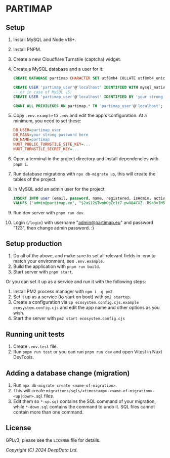 # PARTIMAP

## Setup

1. Install MySQL and Node v18+.
2. Install PNPM.
3. Create a new Cloudflare Turnstile (captcha) widget.
4. Create a MySQL database and a user for it:

    ```sql
    CREATE DATABASE partimap CHARACTER SET utf8mb4 COLLATE utf8mb4_unicode_ci;

    CREATE USER 'partimap_user'@'localhost' IDENTIFIED WITH mysql_native_password BY 'your strong password here';
    -- or in case of MySQL v5:
    CREATE USER 'partimap_user'@'localhost' IDENTIFIED BY 'your strong password here';

    GRANT ALL PRIVILEGES ON partimap.* TO 'partimap_user'@'localhost';
    ```

5. Copy `.env.example` to `.env` and edit the app's configuration. At a minimum, you need to set these:
    ```ini
    DB_USER=partimap_user
    DB_PASS=your strong password here
    DB_NAME=partimap
    NUXT_PUBLIC_TURNSTILE_SITE_KEY=...
    NUXT_TURNSTILE_SECRET_KEY=...
    ```
6. Open a terminal in the project directory and install dependencies with `pnpm i`.
7. Run database migrations with `npx db-migrate up`, this will create the tables of the project.
8. In MySQL add an admin user for the project:
    ```sql
    INSERT INTO user (email, password, name, registered, isAdmin, active)
    VALUES ("admin@partimap.eu", "$2a$12$TwohCgZc1t7.pwX84CXZ..R9a3vIM5qWb5RaqcJZokUCNEjmLxXBq", "Admin", 0, 1, 1);
    ```
9. Run dev server with `pnpm run dev`.
10. Login (`/login`) with username "admin@partimap.eu" and password "123", then change admin password. :)

## Setup production

1. Do all of the above, and make sure to set all relevant fields in .env to match your environment, see `.env.example`.
2. Build the application with `pnpm run build`.
3. Start server with `pnpm start`.

Or you can set it up as a service and run it with the following steps:

1. Install PM2 process manager with `npm i -g pm2`.
2. Set it up as a service (to start on boot) with `pm2 startup`.
3. Create a configuration via `cp ecosystem.config.cjs.example ecosystem.config.cjs` and edit the app name and other options as you wish.
4. Start the server with `pm2 start ecosystem.config.cjs`

## Running unit tests

1. Create `.env.test` file.
2. Run `pnpm run test` or you can run `pnpm run dev` and open Vitest in Nuxt DevTools.

## Adding a database change (migration)

1. Run `npx db-migrate create <name-of-migration>`.
2. This will create `migrations/sqls/<timestamp>-<name-of-migration>-<up|down>.sql` files.
3. Edit them so `*-up.sql` contains the SQL command of your migration, while `*-down.sql` contains the command to undo it. SQL files cannot contain more than one command.

## License

GPLv3, please see the `LICENSE` file for details.

_Copyright (C) 2024 DeepData Ltd._

